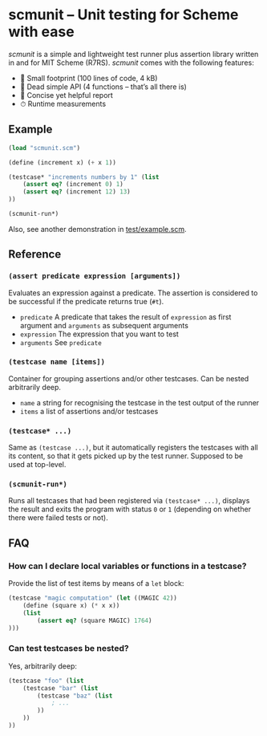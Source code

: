 # scmunit – Unit testing for Scheme with ease

*scmunit* is a simple and lightweight test runner plus assertion library written in and for MIT Scheme (R7RS). *scmunit* comes with the following features:

- 🚀 Small footprint (100 lines of code, 4 kB)
- 🐣 Dead simple API (4 functions – that’s all there is)
- 📝 Concise yet helpful report
- ⏱ Runtime measurements


## Example

```scheme
(load "scmunit.scm")

(define (increment x) (+ x 1))

(testcase* "increments numbers by 1" (list
    (assert eq? (increment 0) 1)
    (assert eq? (increment 12) 13)
))

(scmunit-run*)
```

Also, see another demonstration in [test/example.scm](example.scm).


## Reference

### `(assert predicate expression [arguments])`

Evaluates an expression against a predicate. The assertion is considered to be successful if the predicate returns true (`#t`).

- `predicate` A predicate that takes the result of `expression` as first argument and `arguments` as subsequent arguments
- `expression` The expression that you want to test
- `arguments` See `predicate`

### `(testcase name [items])`

Container for grouping assertions and/or other testcases. Can be nested arbitrarily deep.

- `name` a string for recognising the testcase in the test output of the runner
- `items` a list of assertions and/or testcases

### `(testcase* ...)`

Same as `(testcase ...)`, but it automatically registers the testcases with all its content, so that it gets picked up by the test runner. Supposed to be used at top-level.

### `(scmunit-run*)`

Runs all testcases that had been registered via `(testcase* ...)`, displays the result and exits the program with status `0` or `1` (depending on whether there were failed tests or not).


## FAQ

### How can I declare local variables or functions in a testcase?

Provide the list of test items by means of a `let` block:

```scheme
(testcase "magic computation" (let ((MAGIC 42))
    (define (square x) (* x x))
    (list
        (assert eq? (square MAGIC) 1764)
)))
```

### Can test testcases be nested?

Yes, arbitrarily deep:

```scheme
(testcase "foo" (list
    (testcase "bar" (list
        (testcase "baz" (list
            ; ...
        ))
    ))
))
```

